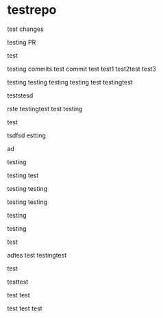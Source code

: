 # testrepo

test changes

testing PR

test



testing commits
test commit
test
test1
test2test
test3

testing
testing
testing
testing
test
testingtest

teststesd

rste
testingtest
test
testing


test

tsdfsd
estting

ad

testing

testing
test

testing
testing

testing
testing

testing

testing


test

adtes
test
testingtest

test

testtest

test
test

test
test
test

